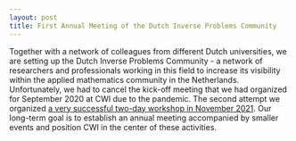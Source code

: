 ```yaml
---
layout: post
title: First Annual Meeting of the Dutch Inverse Problems Community
---
```

Together with a network of colleagues from different Dutch universities, we are setting up the Dutch Inverse Problems Community - a network of researchers and professionals working in this field to increase its visibility within the applied mathematics community in the Netherlands. Unfortunately, we had to cancel the kick-off meeting that we had organized for September 2020 at CWI due to the pandemic. The second attempt we organized [a very successful two-day workshop in November 2021](https://www.cwi.nl/research/groups/computational-imaging/events/inverse-problems/inverse-problems-meeting). Our long-term goal is to establish an annual meeting accompanied by smaller events and position CWI in the center of these activities.
